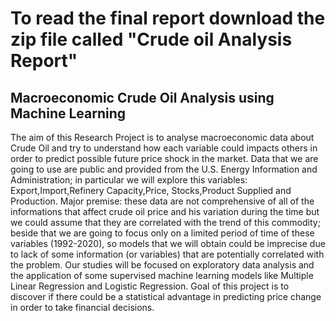# To read the final report download the zip file called "Crude oil Analysis Report"


## Macroeconomic Crude Oil Analysis using Machine Learning

The aim of this Research Project is to analyse macroeconomic data about Crude Oil and try to understand how each variable could impacts others in order
to predict possible future price shock in the market. Data that we are going to use are public and provided from the U.S. Energy Information and 
Administration; in particular we will explore this variables: Export,Import,Refinery Capacity,Price, Stocks,Product Supplied and Production. 
Major premise: these data are not comprehensive of all of the informations that affect crude oil price and his variation during the time but we could 
assume that they are correlated with the trend of this commodity; beside that we are going to focus only on a limited period of time of these
variables (1992-2020), so models that we will obtain could be imprecise due to lack of some information (or variables) that are potentially correlated 
with the problem. Our studies will be focused on exploratory data analysis and the application of some supervised machine learning models like 
Multiple Linear Regression and Logistic Regression. Goal of this project is to discover if there could be a statistical advantage in predicting price
change in order to take financial decisions.
